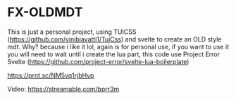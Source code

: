 # FX-OLDMDT

This is just a personal project, using TUICSS (https://github.com/vinibiavatti1/TuiCss) and svelte to create an OLD style mdt. Why? because i like it lol, again is for personal use, if you want to use it you will need to wait until i create the lua part, this code use Project Error Svelte (https://github.com/project-error/svelte-lua-boilerplate)

https://prnt.sc/NM5vq1rjbHvp

Video: https://streamable.com/bprr3m
